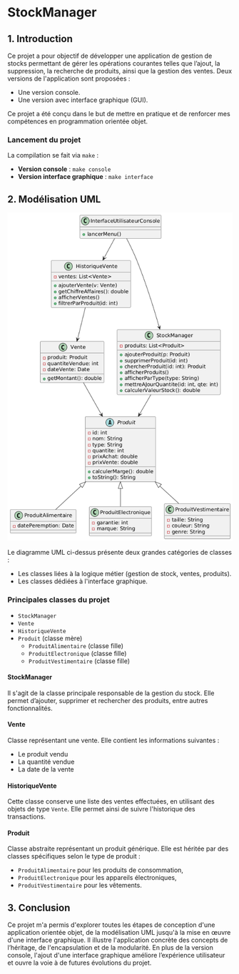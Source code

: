 # StockManager

## 1. Introduction

Ce projet a pour objectif de développer une application de gestion de stocks permettant de gérer les opérations courantes telles que l’ajout, la suppression, la recherche de produits, ainsi que la gestion des ventes. Deux versions de l'application sont proposées :  
- Une version console.  
- Une version avec interface graphique (GUI).  

Ce projet a été conçu dans le but de mettre en pratique et de renforcer mes compétences en programmation orientée objet.

### Lancement du projet

La compilation se fait via `make` :
- **Version console** : `make console`  
- **Version interface graphique** : `make interface`  

## 2. Modélisation UML

![UML](uml.png)

Le diagramme UML ci-dessus présente deux grandes catégories de classes :  
- Les classes liées à la logique métier (gestion de stock, ventes, produits).
- Les classes dédiées à l'interface graphique.

### Principales classes du projet

- `StockManager`  
- `Vente`  
- `HistoriqueVente`  
- `Produit` (classe mère)  
  - `ProduitAlimentaire` (classe fille)  
  - `ProduitElectronique` (classe fille)  
  - `ProduitVestimentaire` (classe fille)  

#### StockManager

Il s'agit de la classe principale responsable de la gestion du stock. Elle permet d’ajouter, supprimer et rechercher des produits, entre autres fonctionnalités.

#### Vente

Classe représentant une vente. Elle contient les informations suivantes :
- Le produit vendu  
- La quantité vendue  
- La date de la vente  

#### HistoriqueVente

Cette classe conserve une liste des ventes effectuées, en utilisant des objets de type `Vente`. Elle permet ainsi de suivre l'historique des transactions.

#### Produit

Classe abstraite représentant un produit générique. Elle est héritée par des classes spécifiques selon le type de produit :
- `ProduitAlimentaire` pour les produits de consommation,
- `ProduitElectronique` pour les appareils électroniques,
- `ProduitVestimentaire` pour les vêtements.

## 3. Conclusion

Ce projet m'a permis d'explorer toutes les étapes de conception d'une application orientée objet, de la modélisation UML jusqu'à la mise en œuvre d'une interface graphique. Il illustre l'application concrète des concepts de l’héritage, de l'encapsulation et de la modularité. En plus de la version console, l'ajout d'une interface graphique améliore l’expérience utilisateur et ouvre la voie à de futures évolutions du projet.
